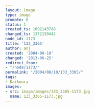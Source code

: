 ```yaml
---
layout: image
type: image
promote: 0
status: 1
created_ts: 1092143788
changed_ts: 1372159442
node_id: 1173
title: '133_3365'
author: anj
created: '2004-08-10'
changed: '2013-06-25'
redirect_from:
- "/node/1173/"
permalink: "/2004/08/10/133_3365/"
tags:
- Kaikoura
images:
- src: image/images/133_3365-1173.jpg
  name: 133_3365-1173.jpg
---
```


